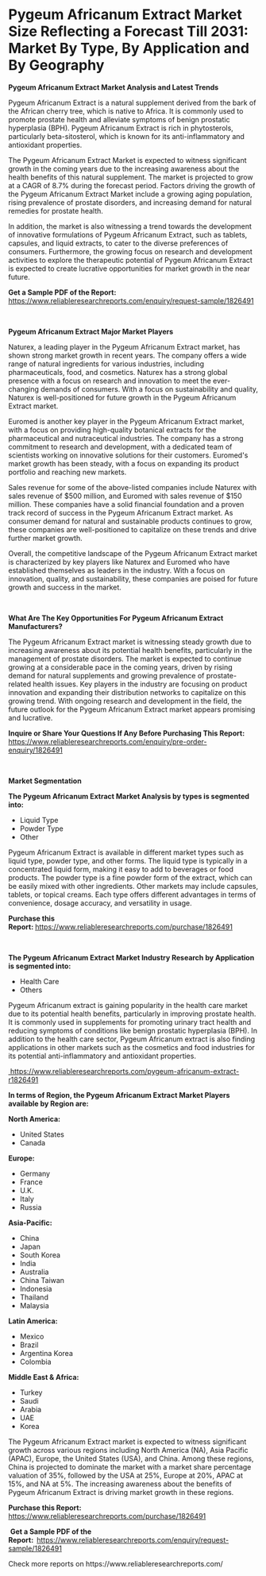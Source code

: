 <p><h1>Pygeum Africanum Extract Market Size Reflecting a Forecast Till 2031: Market By Type, By Application and By Geography</h1></p><p><strong>Pygeum Africanum Extract Market Analysis and Latest Trends</strong></p>
<p><p>Pygeum Africanum Extract is a natural supplement derived from the bark of the African cherry tree, which is native to Africa. It is commonly used to promote prostate health and alleviate symptoms of benign prostatic hyperplasia (BPH). Pygeum Africanum Extract is rich in phytosterols, particularly beta-sitosterol, which is known for its anti-inflammatory and antioxidant properties.</p><p>The Pygeum Africanum Extract Market is expected to witness significant growth in the coming years due to the increasing awareness about the health benefits of this natural supplement. The market is projected to grow at a CAGR of 8.7% during the forecast period. Factors driving the growth of the Pygeum Africanum Extract Market include a growing aging population, rising prevalence of prostate disorders, and increasing demand for natural remedies for prostate health.</p><p>In addition, the market is also witnessing a trend towards the development of innovative formulations of Pygeum Africanum Extract, such as tablets, capsules, and liquid extracts, to cater to the diverse preferences of consumers. Furthermore, the growing focus on research and development activities to explore the therapeutic potential of Pygeum Africanum Extract is expected to create lucrative opportunities for market growth in the near future.</p></p>
<p><strong>Get a Sample PDF of the Report:&nbsp;</strong> <a href="https://www.reliableresearchreports.com/enquiry/request-sample/1826491">https://www.reliableresearchreports.com/enquiry/request-sample/1826491</a></p>
<p>&nbsp;</p>
<p><strong>Pygeum Africanum Extract Major Market Players</strong></p>
<p><p>Naturex, a leading player in the Pygeum Africanum Extract market, has shown strong market growth in recent years. The company offers a wide range of natural ingredients for various industries, including pharmaceuticals, food, and cosmetics. Naturex has a strong global presence with a focus on research and innovation to meet the ever-changing demands of consumers. With a focus on sustainability and quality, Naturex is well-positioned for future growth in the Pygeum Africanum Extract market.</p><p>Euromed is another key player in the Pygeum Africanum Extract market, with a focus on providing high-quality botanical extracts for the pharmaceutical and nutraceutical industries. The company has a strong commitment to research and development, with a dedicated team of scientists working on innovative solutions for their customers. Euromed's market growth has been steady, with a focus on expanding its product portfolio and reaching new markets.</p><p>Sales revenue for some of the above-listed companies include Naturex with sales revenue of $500 million, and Euromed with sales revenue of $150 million. These companies have a solid financial foundation and a proven track record of success in the Pygeum Africanum Extract market. As consumer demand for natural and sustainable products continues to grow, these companies are well-positioned to capitalize on these trends and drive further market growth.</p><p>Overall, the competitive landscape of the Pygeum Africanum Extract market is characterized by key players like Naturex and Euromed who have established themselves as leaders in the industry. With a focus on innovation, quality, and sustainability, these companies are poised for future growth and success in the market.</p></p>
<p>&nbsp;</p>
<p><strong>What Are The Key Opportunities For Pygeum Africanum Extract Manufacturers?</strong></p>
<p><p>The Pygeum Africanum Extract market is witnessing steady growth due to increasing awareness about its potential health benefits, particularly in the management of prostate disorders. The market is expected to continue growing at a considerable pace in the coming years, driven by rising demand for natural supplements and growing prevalence of prostate-related health issues. Key players in the industry are focusing on product innovation and expanding their distribution networks to capitalize on this growing trend. With ongoing research and development in the field, the future outlook for the Pygeum Africanum Extract market appears promising and lucrative.</p></p>
<p><strong>Inquire or Share Your Questions If Any Before Purchasing This Report:</strong> <a href="https://www.reliableresearchreports.com/enquiry/pre-order-enquiry/1826491">https://www.reliableresearchreports.com/enquiry/pre-order-enquiry/1826491</a></p>
<p>&nbsp;</p>
<p><strong>Market Segmentation</strong></p>
<p><strong>The Pygeum Africanum Extract Market Analysis by types is segmented into:</strong></p>
<p><ul><li>Liquid Type</li><li>Powder Type</li><li>Other</li></ul></p>
<p><p>Pygeum Africanum Extract is available in different market types such as liquid type, powder type, and other forms. The liquid type is typically in a concentrated liquid form, making it easy to add to beverages or food products. The powder type is a fine powder form of the extract, which can be easily mixed with other ingredients. Other markets may include capsules, tablets, or topical creams. Each type offers different advantages in terms of convenience, dosage accuracy, and versatility in usage.</p></p>
<p><strong>Purchase this Report:&nbsp;</strong><a href="https://www.reliableresearchreports.com/purchase/1826491">https://www.reliableresearchreports.com/purchase/1826491</a></p>
<p>&nbsp;</p>
<p><strong>The Pygeum Africanum Extract Market Industry Research by Application is segmented into:</strong></p>
<p><ul><li>Health Care</li><li>Others</li></ul></p>
<p><p>Pygeum Africanum extract is gaining popularity in the health care market due to its potential health benefits, particularly in improving prostate health. It is commonly used in supplements for promoting urinary tract health and reducing symptoms of conditions like benign prostatic hyperplasia (BPH). In addition to the health care sector, Pygeum Africanum extract is also finding applications in other markets such as the cosmetics and food industries for its potential anti-inflammatory and antioxidant properties.</p></p>
<p><a href="https://www.reliableresearchreports.com/pygeum-africanum-extract-r1826491">&nbsp;https://www.reliableresearchreports.com/pygeum-africanum-extract-r1826491</a></p>
<p><strong>In terms of Region, the Pygeum Africanum Extract Market Players available by Region are:</strong></p>
<p>
    <p> <strong> North America: </strong>
        <ul>
            <li>United States</li>
            <li>Canada</li>
        </ul>
        </p> 
    <p> <strong> Europe: </strong>
        <ul>
            <li>Germany</li>
            <li>France</li>
            <li>U.K.</li>
            <li>Italy</li>
            <li>Russia</li>
        </ul>
        </p> 
    <p> <strong> Asia-Pacific: </strong>
        <ul>
            <li>China</li>
            <li>Japan</li>
            <li>South Korea</li>
            <li>India</li>
            <li>Australia</li>
            <li>China Taiwan</li>
            <li>Indonesia</li>
            <li>Thailand</li>
            <li>Malaysia</li>
        </ul>
        </p> 
    <p> <strong> Latin America: </strong>
        <ul>
            <li>Mexico</li>
            <li>Brazil</li>
            <li>Argentina Korea</li>
            <li>Colombia</li>
        </ul>
        </p> 
    <p> <strong> Middle East & Africa: </strong>
        <ul>
            <li>Turkey</li>
            <li>Saudi</li>
            <li>Arabia</li>
            <li>UAE</li>
            <li>Korea</li>
        </ul>
    </p>
    </p>
<p><p>The Pygeum Africanum Extract market is expected to witness significant growth across various regions including North America (NA), Asia Pacific (APAC), Europe, the United States (USA), and China. Among these regions, China is projected to dominate the market with a market share percentage valuation of 35%, followed by the USA at 25%, Europe at 20%, APAC at 15%, and NA at 5%. The increasing awareness about the benefits of Pygeum Africanum Extract is driving market growth in these regions.</p></p>
<p><strong>Purchase this Report: </strong><a href="https://www.reliableresearchreports.com/purchase/1826491">https://www.reliableresearchreports.com/purchase/1826491</a></p>
<p>&nbsp;<strong>Get a Sample PDF of the Report:&nbsp;&nbsp;</strong><a href="https://www.reliableresearchreports.com/enquiry/request-sample/1826491">https://www.reliableresearchreports.com/enquiry/request-sample/1826491</a></p>
<p><strong></strong></p>
<p>Check more reports on https://www.reliableresearchreports.com/</p>